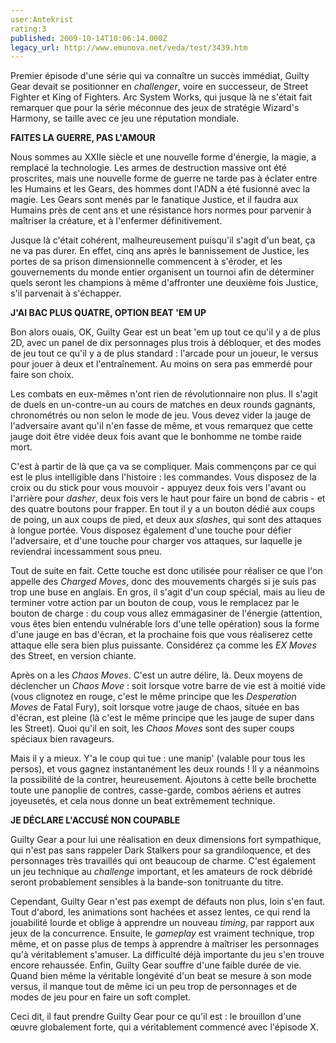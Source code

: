 ```yaml
---
user:Antekrist
rating:3
published: 2009-10-14T10:06:14.000Z
legacy_url: http://www.emunova.net/veda/test/3439.htm
---
```

Premier épisode d'une série qui va connaître un succès immédiat, Guilty Gear devait se positionner en _challenger_, voire en successeur, de Street Fighter et King of Fighters. Arc System Works, qui jusque là ne s'était fait remarquer que pour la série méconnue des jeux de stratégie Wizard's Harmony, se taille avec ce jeu une réputation mondiale.  

  

**FAITES LA GUERRE, PAS L'AMOUR**  

Nous sommes au XXIIe siècle et une nouvelle forme d'énergie, la magie, a remplacé la technologie. Les armes de destruction massive ont été proscrites, mais une nouvelle forme de guerre ne tarde pas à éclater entre les Humains et les Gears, des hommes dont l'ADN a été fusionné avec la magie. Les Gears sont menés par le fanatique Justice, et il faudra aux Humains près de cent ans et une résistance hors normes pour parvenir à maîtriser la créature, et à l'enfermer définitivement.  

Jusque là c'était cohérent, malheureusement puisqu'il s'agit d'un beat, ça ne va pas durer. En effet, cinq ans après le bannissement de Justice, les portes de sa prison dimensionnelle commencent à s'éroder, et les gouvernements du monde entier organisent un tournoi afin de déterminer quels seront les champions à même d'affronter une deuxième fois Justice, s'il parvenait à s'échapper.  

  

**J'AI BAC PLUS QUATRE, OPTION BEAT 'EM UP**  

Bon alors ouais, OK, Guilty Gear est un beat 'em up tout ce qu'il y a de plus 2D, avec un panel de dix personnages plus trois à débloquer, et des modes de jeu tout ce qu'il y a de plus standard : l'arcade pour un joueur, le versus pour jouer à deux et l'entraînement. Au moins on sera pas emmerdé pour faire son choix.  

Les combats en eux-mêmes n'ont rien de révolutionnaire non plus. Il s'agit de duels en un-contre-un au cours de matches en deux rounds gagnants, chronométrés ou non selon le mode de jeu. Vous devez vider la jauge de l'adversaire avant qu'il n'en fasse de même, et vous remarquez que cette jauge doit être vidée deux fois avant que le bonhomme ne tombe raide mort.  

C'est à partir de là que ça va se compliquer. Mais commençons par ce qui est le plus intelligible dans l'histoire : les commandes. Vous disposez de la croix ou du stick pour vous mouvoir - appuyez deux fois vers l'avant ou l'arrière pour _dasher_, deux fois vers le haut pour faire un bond de cabris - et des quatre boutons pour frapper. En tout il y a un bouton dédié aux coups de poing, un aux coups de pied, et deux aux _slashes_, qui sont des attaques à longue portée. Vous disposez également d'une touche pour défier l'adversaire, et d'une touche pour charger vos attaques, sur laquelle je reviendrai incessamment sous pneu.  

Tout de suite en fait. Cette touche est donc utilisée pour réaliser ce que l'on appelle des _Charged Moves_, donc des mouvements chargés si je suis pas trop une buse en anglais. En gros, il s'agit d'un coup spécial, mais au lieu de terminer votre action par un bouton de coup, vous le remplacez par le bouton de charge : du coup vous allez emmagasiner de l'énergie (attention, vous êtes bien entendu vulnérable lors d'une telle opération) sous la forme d'une jauge en bas d'écran, et la prochaine fois que vous réaliserez cette attaque elle sera bien plus puissante. Considérez ça comme les _EX Moves_ des Street, en version chiante.  

Après on a les _Chaos Moves_. C'est un autre délire, là. Deux moyens de déclencher un _Chaos Move_ : soit lorsque votre barre de vie est à moitié vide (vous clignotez en rouge, c'est le même principe que les _Desperation Moves_ de Fatal Fury), soit lorsque votre jauge de chaos, située en bas d'écran, est pleine (là c'est le même principe que les jauge de super dans les Street). Quoi qu'il en soit, les _Chaos Moves_ sont des super coups spéciaux bien ravageurs.  

Mais il y a mieux. Y'a le coup qui tue : une manip' (valable pour tous les persos), et vous gagnez instantanément les deux rounds ! Il y a néanmoins la possibilité de la contrer, heureusement. Ajoutons à cette belle brochette toute une panoplie de contres, casse-garde, combos aériens et autres joyeusetés, et cela nous donne un beat extrêmement technique.  

  

**JE DÉCLARE L'ACCUSÉ NON COUPABLE**  

Guilty Gear a pour lui une réalisation en deux dimensions fort sympathique, qui n'est pas sans rappeler Dark Stalkers pour sa grandiloquence, et des personnages très travaillés qui ont beaucoup de charme. C'est également un jeu technique au _challenge_ important, et les amateurs de rock débridé seront probablement sensibles à la bande-son tonitruante du titre.  

Cependant, Guilty Gear n'est pas exempt de défauts non plus, loin s'en faut. Tout d'abord, les animations sont hachées et assez lentes, ce qui rend la jouabilité lourde et oblige à apprendre un nouveau _timing_, par rapport aux jeux de la concurrence. Ensuite, le _gameplay_ est vraiment technique, trop même, et on passe plus de temps à apprendre à maîtriser les personnages qu'à véritablement s'amuser. La difficulté déjà importante du jeu s'en trouve encore rehaussée. Enfin, Guilty Gear souffre d'une faible durée de vie. Quand bien même la véritable longévité d'un beat se mesure à son mode versus, il manque tout de même ici un peu trop de personnages et de modes de jeu pour en faire un soft complet.  

Ceci dit, il faut prendre Guilty Gear pour ce qu'il est : le brouillon d'une œuvre globalement forte, qui a véritablement commencé avec l'épisode X.